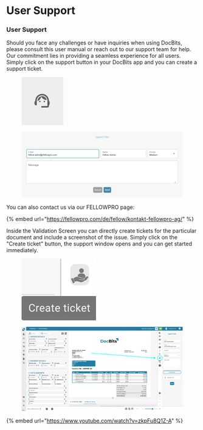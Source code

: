 # User Support

### User Support <a href="#ikpwh4qbrq82" id="ikpwh4qbrq82"></a>

Should you face any challenges or have inquiries when using DocBits, please consult this user manual or reach out to our support team for help. Our commitment lies in providing a seamless experience for all users. Simply click on the support button in your DocBits app and you can create a support ticket.

<figure><img src="../.gitbook/assets/image (27) (1) (1).png" alt=""><figcaption></figcaption></figure>

<figure><img src="../.gitbook/assets/image (28) (1) (1).png" alt=""><figcaption></figcaption></figure>

You can also contact us via our FELLOWPRO page:

{% embed url="https://fellowpro.com/de/fellow/kontakt-fellowpro-ag/" %}

Inside the Validation Screen you can directly create tickets for the particular document and include a screenshot of the issue. Simply click on the "Create ticket" button, the support window opens and you can get started immediately.

<figure><img src="../.gitbook/assets/image (47) (1).png" alt=""><figcaption></figcaption></figure>

<figure><img src="../.gitbook/assets/user-support4.png" alt=""><figcaption></figcaption></figure>



{% embed url="https://www.youtube.com/watch?v=zkpFu8Q1Z-A" %}
